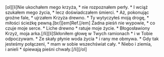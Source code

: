 [ol][li]Nie ukochałem mego krzyża, * nie rozpoznałem perły. * I wciąż szukałem mego życia, * lecz doświadczałem śmierci. * Aż, pokonując groźne fale, * ujrzałem Krzyża drewno. * Ty wytyczyłeś moją drogę, * miłości ścieżkę pewną.[br/][em]Ref.[/em] Żadna pieśń nie wypowie, * co czuje moje serce. * Liche drewno * ratuje moje życie. * Błogosławiony Krzyż, moja arka.[/li][li]Skłoniłem głowę w Twych ramionach * i w Tobie odpoczywam. * Ze skały płynie woda życia * i rany me obmywa. * Gdy tak jesteśmy połączeni, * mam w sobie wszechświat cały. * Niebo i ziemia, i anieli * śpiewają pieśni chwały.[/li][/ol]